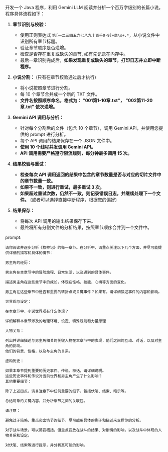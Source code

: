 
开发一个 Java 程序，利用 Gemini LLM 阅读并分析一个百万字级别的长篇小说。 程序具体流程如下：

1.  **章节识别与校验：**
    *   使用正则表达式 `第[一二三四五六七八九十百千0-9]+章\s+.*`，从小说文件中识别所有章节标题。
    *   验证章节顺序是否递增。
    *   检查是否存在重复或缺失的章节, 如有先记录在内存中。
    *   最后一章识别完成后，**如果发现重复或缺失的章节，打印日志并立即中断程序。**

2.  **小说分割：** (只有在章节校验通过后才执行)
    *   将小说按照章节进行分割。
    *   每 10 个章节合并成一个新的 TXT 文件。
    *   **文件名按照顺序命名，格式为： "001第1-10章.txt"， "002第11-20章.txt" 依次递增。**

3.  **Gemini API 调用与分析：**
    *   针对每个分割后的文件（包含 10 个章节），调用 Gemini API，并使用您提供的 prompt 进行分析。
    *   每个 API 调用的结果保存在一个 JSON 文件中。
    *   **使用 10 个线程并发调用 Gemini API。**
    *   **API 调用需要严格遵守限流规则，每分钟最多调用 15 次。**

4.  **结果校验与重试：**
    *   **检查每次 API 调用返回的结果中包含的章节数量是否与对应的切片文件中的章节数量一致。**
    *   **如果不一致，则进行重试，最多重试 3 次。**
    *   **如果超过重试次数，仍然不一致，则记录错误日志，并继续处理下一个文件。** (或者可以选择直接中断程序，根据您的偏好)

5.  **结果保存：**
    *   将每次 API 调用的输出结果保存下来。
    *   最终将所有分割文件的分析结果，按照章节顺序合并到一个文件中。


prompt:
```
请你阅读并逐步分析《牧神记》的每一章节。在分析中，请重点关注以下几个方面，并尽可能提供详细的描写和具体的情节：

男主角的经历：

男主角在本章节中的冒险旅程、日常生活，以及遇到的具体事件。

描述男主角在这些章节中的成长，体现在性格、技能、心境等方面的变化。

男主角在这些章节中是否有重要的转折点或关键事件？如果有，请详细描述事件的内容和影响。

世界观与设定：

在本章节中，小说世界观有什么体现？

详细解释本章节涉及的地理环境、设定、特殊规则和力量原理

人物关系：

列出并详细描述与男主角相关的关键人物在本章节中的表现，他们之间的互动、对话，以及对主角的影响。
他们的背景、性格，以及与主角的关系。

虚构历史：

如果本章节提到重要的历史事件、传说、神话，请详细说明。
这些历史事件和传说对当前世界和男主角产生了什么影响？
其他重要细节：

除了上述四点，请关注章节中任何重要的细节，包括伏笔、线索、暗示等。

总结每章的关键内容，并分析章节之间的关联性。

请注意：

避免过于简略，重点突出情节的细节，尽可能用具体的例子和描述来支撑你的分析。

对于战斗场景，可以简要概括，但重点要放在战斗的结果、对剧情的影响，以及战斗中体现的人物关系和设定。

对伏笔、线索等进行提示，并分析其可能的影响。
```